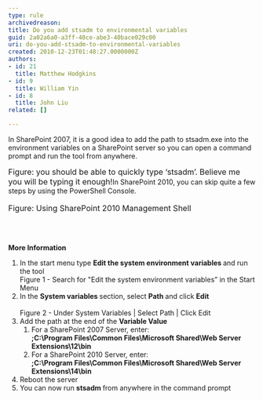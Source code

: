 ```yaml
---
type: rule
archivedreason: 
title: Do you add stsadm to environmental variables
guid: 2a02a6a0-a3ff-40ce-abe3-40bace029c00
uri: do-you-add-stsadm-to-environmental-variables
created: 2010-12-23T01:48:27.0000000Z
authors:
- id: 21
  title: Matthew Hodgkins
- id: 9
  title: William Yin
- id: 8
  title: John Liu
related: []

---
```




  <p>In SharePoint 2007, it is a good idea to add the path to stsadm.exe into the environment variables on a SharePoint server so you can open a command prompt and run the tool from anywhere.</p>
<p><img alt="" src="/ITAndNetworking/SharePointMigration/PublishingImages/stsadm.png" /><br>
<font class="ms-rteCustom-FigureNormal" size="+0">Figure&#58; you should be able to quickly type ‘stsadm’. Believe me you will be typing it enough!</font>In SharePoint 2010, you can skip quite a few steps by using the PowerShell Console.<br>
<br>
<img alt="" src="/ITAndNetworking/SharePointMigration/PublishingImages/SP2010PowerShell.png" /><br>
<font class="ms-rteCustom-FigureNormal" size="+0">Figure&#58; Using SharePoint 2010 Management Shell</font></p>

<br><excerpt class='endintro'></excerpt><br>

  <p>
    <strong>More Information</strong> </p>
<ol>
    <li>In the start menu type <b>Edit the system environment variables </b>and run the tool<img alt="" src="/ITAndNetworking/SharePointMigration/PublishingImages/EnvVariables.png" />&#160;<br>
    Figure 1 - Search for &quot;Edit the system environment variables” in the Start Menu </li>
    <li>In the <b>System variables </b>section, select <b>Path </b>and click <b>Edit<br>
    </b><img alt="" src="/ITAndNetworking/SharePointMigration/PublishingImages/EnvVariables2.png" />&#160;<br>
    Figure 2 - Under System Variables | Select Path | Click Edit </li>
    <li>Add the path at the end of the <b>Variable Value</b>
    <ol>
        <li>For a SharePoint 2007 Server, enter&#58;<br>
        <b>;C&#58;\Program Files\Common Files\Microsoft Shared\Web Server Extensions\12\bin</b> </li>
        <li>For a SharePoint 2010 Server, enter&#58;<br>
        <b>;C&#58;\Program Files\Common Files\Microsoft Shared\Web Server Extensions\14\bin</b> </li>
    </ol>
    </li>
    <li>Reboot the server </li>
    <li>You can now run <b>stsadm </b>from anywhere in the command prompt </li>
</ol>
<p>&#160;&#160;&#160;&#160;&#160;&#160;&#160;&#160;&#160; </p>



